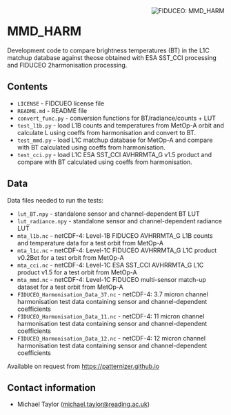 <img alt="FIDUCEO: MMD_HARM" align="right" src="http://www.fiduceo.eu/sites/default/files/FIDUCEO-logo.png">

# MMD_HARM

Development code to compare brightness temperatures (BT) in the L1C matchup database against theose obtained with ESA SST_CCI processing and FIDUCEO 2harmonisation processing.

## Contents

* `LICENSE` - FIDCUEO license file
* `README.md` - README file
* `convert_func.py` - conversion functions for BT/radiance/counts + LUT
* `test_l1b.py` - load L1B counts and temperatures from MetOp-A orbit and calculate L using coeffs from harmonisation and convert to BT.
* `test_mmd.py` - load L1C matchup database for MetOp-A and compare with BT calculated using coeffs from harmonisation.
* `test_cci.py` - load L1C ESA SST_CCI AVHRRMTA_G v1.5 product and compare with BT calculated using coeffs from harmonisation.

## Data

Data files needed to run the tests:

* `lut_BT.npy` - standalone sensor and channel-dependent BT LUT
* `lut_radiance.npy` - standalone sensor and channel-dependent radiance LUT
* `mta_l1b.nc` - netCDF-4: Level-1B FIDUCEO AVHRRMTA_G L1B counts and temperature data for a test orbit from MetOp-A
* `mta_l1c.nc` - netCDF-4: Level-1C FIDUCEO AVHRRMTA_G L1C product v0.2Bet for a test orbit from MetOp-A
* `mta_cci.nc` - netCDF-4: Level-1C ESA SST_CCI AVHRRMTA_G L1C product v1.5 for a test orbit from MetOp-A
* `mta_mmd.nc` - netCDF-4: Level-1C FIDUCEO multi-sensor match-up dataset for a test orbit from MetOp-A 
* `FIDUCEO_Harmonisation_Data_37.nc` - netCDF-4: 3.7 micron channel harmonisation test data containing sensor and channel-dependent coefficients
* `FIDUCEO_Harmonisation_Data_11.nc` - netCDF-4: 11 micron channel harmonisation test data containing sensor and channel-dependent coefficients
* `FIDUCEO_Harmonisation_Data_12.nc` - netCDF-4: 12 micron channel harmonisation test data containing sensor and channel-dependent coefficients

Available on request from https://patternizer.github.io

## Contact information

* Michael Taylor (michael.taylor@reading.ac.uk)



